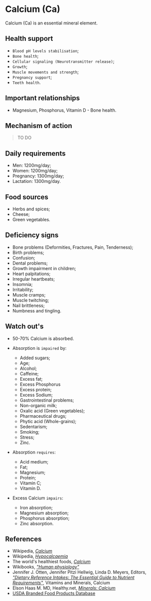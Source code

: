 # Calcium (Ca)
Calcium (Ca) is an essential mineral element.

## Health support
- `Blood pH levels stabilisation`;
- `Bone health`;
- `Cellular signaling (Neurotransmitter release)`;
- `Growth`;
- `Muscle movements and strength`;
- `Pregnancy support`;
- `Teeth health`.

## Important relationships
- Magnesium, Phosphorus, Vitamin D - Bone health.

## Mechanism of action
> TO DO

## Daily requirements
- Men: 1200mg/day;
- Women: 1200mg/day;
- Pregnancy: 1300mg/day;
- Lactation: 1300mg/day.

## Food sources
- Herbs and spices;
- Cheese;
- Green vegetables.

## Deficiency signs
- Bone problems (Deformities, Fractures, Pain, Tenderness);
- Birth problems;
- Confusion;
- Dental problems;
- Growth impairment in children;
- Heart palpitations;
- Irregular heartbeats;
- Insomnia;
- Irritability;
- Muscle cramps;
- Muscle twitching;
- Nail brittleness;
- Numbness and tingling.

## Watch out's
- 50-70% Calcium is absorbed.

- Absorption is `impaired` by:
    - Added sugars;
    - Age;
    - Alcohol;
    - Caffeine;
    - Excess fat;
    - Excess Phosphorus
    - Excess protein;
    - Excess Sodium;
    - Gastrointestinal problems;
    - Non-organic milk;
    - Oxalic acid (Green vegetables);
    - Pharmaceutical drugs;
    - Phytic acid (Whole-grains);
    - Sedentarism;
    - Smoking;
    - Stress;
    - Zinc.

- Absorption `requires`:
    - Acid medium;
    - Fat;
    - Magnesium;
    - Protein;
    - Vitamin C;
    - Vitamin D.

- Excess Calcium `impairs`:
    - Iron absorption;
    - Magnesium absorption;
    - Phosphorus absorption;
    - Zinc absorption.

## References
- Wikipedia, [_Calcium_](https://en.wikipedia.org/wiki/Calcium)
- Wikipedia, [_Hypocalcaemia_](https://en.wikipedia.org/wiki/Hypocalcaemia#Signs_and_symptoms)
- The world's healthiest foods, [_Calcium_](http://www.whfoods.com/genpage.php?tname=nutrient&dbid=45)
- Wikibooks, [_"Human physiology"_](https://en.Wikibooks.org/wiki/Human_Physiology/Nutrition#Vitamins)
- Jennifer J. Otten, Jennifer Pitzi Hellwig, Linda D. Meyers, Editors, [_"Dietary Reference Intakes: The Essential Guide to Nutrient Requirements"_](https://www.amazon.com/Dietary-Reference-Intakes-Essential-Requirements/dp/0309157420), Vitamins and Minerals, Calcium
- Elson Haas M. MD, Healthy.net, [_Minerals: Calcium_](http://www.healthy.net/Health/Article/Calcium/2019/1)
- [USDA Branded Food Products Database](https://ndb.nal.usda.gov/ndb/nutrients/report/nutrientsfrm?max=1000&offset=0&totCount=0&nutrient1=301&nutrient2=&nutrient3=&subset=0&sort=c&measureby=g)